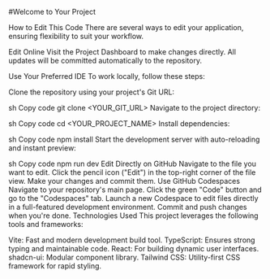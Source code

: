 #Welcome to Your Project


How to Edit This Code
There are several ways to edit your application, ensuring flexibility to suit your workflow.

Edit Online
Visit the Project Dashboard to make changes directly. All updates will be committed automatically to the repository.

Use Your Preferred IDE
To work locally, follow these steps:

Clone the repository using your project's Git URL:

sh
Copy code
git clone <YOUR_GIT_URL>
Navigate to the project directory:

sh
Copy code
cd <YOUR_PROJECT_NAME>
Install dependencies:

sh
Copy code
npm install
Start the development server with auto-reloading and instant preview:

sh
Copy code
npm run dev
Edit Directly on GitHub
Navigate to the file you want to edit.
Click the pencil icon ("Edit") in the top-right corner of the file view.
Make your changes and commit them.
Use GitHub Codespaces
Navigate to your repository's main page.
Click the green "Code" button and go to the "Codespaces" tab.
Launch a new Codespace to edit files directly in a full-featured development environment.
Commit and push changes when you're done.
Technologies Used
This project leverages the following tools and frameworks:

Vite: Fast and modern development build tool.
TypeScript: Ensures strong typing and maintainable code.
React: For building dynamic user interfaces.
shadcn-ui: Modular component library.
Tailwind CSS: Utility-first CSS framework for rapid styling.
